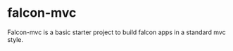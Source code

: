 falcon-mvc
==========

Falcon-mvc is a basic starter project to build falcon apps in a standard mvc style.
